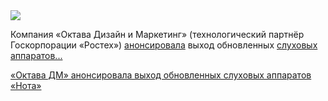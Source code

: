 <!--2025-06-14 14:40:29-->
<div class="yb">
  <div class="rss habr"><img src="https://habrastorage.org/getpro/habr/upload_files/757/5e9/942/7575e994264b267ea757b0b81c5664b1.png" /><p>Компания «Октава Дизайн и Маркетинг» (технологический партнёр Госкорпорации «Ростех») <a href="https://rostec.ru/media/news/oktava-dm-anonsirovala-vykhod-obnovlennykh-slukhovykh-apparatov-nota/#start" rel="noopener noreferrer nofollow">анонсировала</a> выход обновленных <a href="https://oktavasluh.ru/" rel="noopener noreferrer nofollow">слуховых аппаратов... <p class="titl"><a href="https://habr.com/ru/news/918366/?utm_source=habrahabr&utm_medium=rss&utm_campaign=918366">«Октава ДМ» анонсировала выход обновленных слуховых аппаратов «Нота»</a></p></div>
</div>

